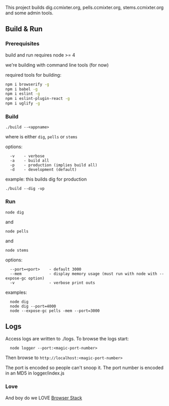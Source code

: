 

This project builds dig.ccmixter.org, pells.ccmixter.org, stems.ccmixter.org and some admin tools.

## Build & Run

### Prerequisites

build and run requires node >= 4

we're building with command line tools (for now)

required tools for building:

```bash
npm i browserify -g
npm i babel -g 
npm i eslint -g 
npm i eslint-plugin-react -g
npm i uglify -g
```

### Build

```
./build --<appname>
```

where <appname> is either `dig`, `pells` or `stems`

options:
```
  -v    - verbose
  -a    - build all
  -p    - production (implies build all)
  -d    - development (default)
```

example: this builds dig for production

```
./build --dig -vp
```

### Run

```
node dig
```
and 
```
node pells
```

and 
```
node stems
```
options:

```
  --port=<port>    - default 3000
  --mem            - display memory usage (must run with node with --expose-gc option)
  -v               - verbose print outs
```

examples:

```
  node dig
  node dig --port=4000
  node --expose-gc pells -mem --port=3000
```
  
## Logs

Access logs are written to ./logs. To browse the logs start:

```
  node logger --port:<magic-port-number>
```

Then browse to `http://localhost:<magic-port-number>`

The port is encoded so people can't snoop it. The port number is encoded in an MD5 in logger/index.js

### Love

And boy do we LOVE [Browser Stack](http://browserstack.com)

